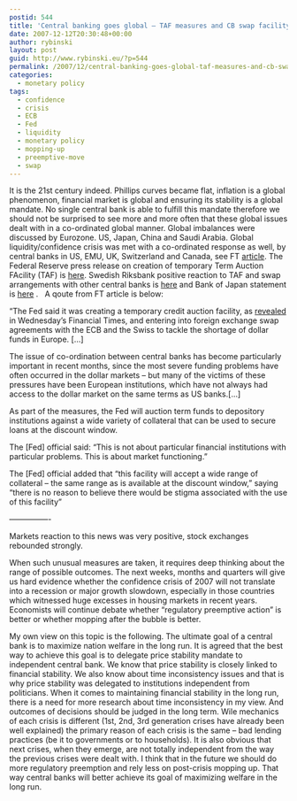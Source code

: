 ```yaml
---
postid: 544
title: 'Central banking goes global – TAF measures and CB swap facility'
date: 2007-12-12T20:30:48+00:00
author: rybinski
layout: post
guid: http://www.rybinski.eu/?p=544
permalink: /2007/12/central-banking-goes-global-taf-measures-and-cb-swap-facility/
categories:
  - monetary policy
tags:
  - confidence
  - crisis
  - ECB
  - Fed
  - liquidity
  - monetary policy
  - mopping-up
  - preemptive-move
  - swap
---
```

It is the 21st century indeed. Phillips curves became flat, inflation is a global phenomenon, financial market is global and ensuring its stability is a global mandate. No single central bank is able to fulfill this mandate therefore we should not be surprised to see more and more often that these global issues dealt with in a co-ordinated global manner. Global imbalances were discussed by Eurozone. US, Japan, China and Saudi Arabia. Global liquidity/confidence crisis was met with a co-ordinated response as well, by central banks in US, EMU, UK, Switzerland and Canada, see FT [article](http://www.ft.com/cms/s/0/d9e03c62-a8bb-11dc-ad9e-0000779fd2ac.html). The Federal Reserve press release on creation of temporary Term Auction FAcility (TAF) is [here](http://www.federalreserve.gov/newsevents/press/monetary/20071212a.htm). Swedish Riksbank positive reaction to TAF and swap arrangements with other central banks is [here](http://www.riksbank.com/templates/Page.aspx?id=26488) and Bank of Japan statement is [here](http://www.boj.or.jp/en/type/release/zuiji07/un0712a.htm) .   A qoute from FT article is below:

<!--more-->

“The Fed said it was creating a temporary credit auction facility, as [revealed](http://www.ft.com/cms/s/0/6bcfd8ee-a80d-11dc-9485-0000779fd2ac.html) in Wednesday’s Financial Times, and entering into foreign exchange swap agreements with the ECB and the Swiss to tackle the shortage of dollar funds in Europe. [...]

The issue of co-ordination between central banks has become particularly important in recent months, since the most severe funding problems have often occurred in the dollar markets – but many of the victims of these pressures have been European institutions, which have not always had access to the dollar market on the same terms as US banks.[...]

As part of the measures, the Fed will auction term funds to depository institutions against a wide variety of collateral that can be used to secure loans at the discount window.

The [Fed] official said: “This is not about particular financial institutions with particular problems. This is about market functioning.”

The [Fed] official added that “this facility will accept a wide range of collateral – the same range as is available at the discount window,” saying “there is no reason to believe there would be stigma associated with the use of this facility”

—————-

Markets reaction to this news was very positive, stock exchanges rebounded strongly.

When such unusual measures are taken, it requires deep thinking about the range of possible outcomes. The next weeks, months and quarters will give us hard evidence whether the confidence crisis of 2007 will not translate into a recession or major growth slowdown, especially in those countries which witnessed huge excesses in housing markets in recent years. Economists will continue debate whether “regulatory preemptive action” is better or whether mopping after the bubble is better.

My own view on this topic is the following. The ultimate goal of a central bank is to maximize nation welfare in the long run. It is agreed that the best way to achieve this goal is to delegate price stability mandate to independent central bank. We know that price stability is closely linked to financial stability. We also know about time inconsistency issues and that is why price stability was delegated to institutions independent from politicians. When it comes to maintaining financial stability in the long run, there is a need for more research about time inconsistency in my view. And outcomes of decisions should be judged in the long term. Wile mechanics of each crisis is different (1st, 2nd, 3rd generation crises have already been well explained) the primary reason of each crisis is the same – bad lending practices (be it to governments or to households). It is also obvious that next crises, when they emerge, are not totally independent from the way the previous crises were dealt with. I think that in the future we should do more regulatory preemption and rely less on post-crisis mopping up. That way central banks will better achieve its goal of maximizing welfare in the long run.
